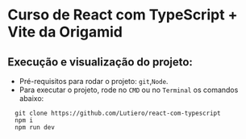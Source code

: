 # Curso de React com TypeScript + Vite da Origamid

## Execução e visualização do projeto:

- Pré-requisitos para rodar o projeto: `git`,`Node`. 
- Para executar o projeto, rode no `CMD` ou no `Terminal` os comandos abaixo:

```shell
  git clone https://github.com/Lutiero/react-com-typescript
  npm i
  npm run dev 
```


